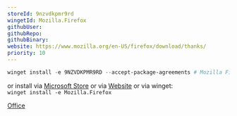 ```yaml
---
storeId: 9nzvdkpmr9rd
wingetId: Mozilla.Firefox
githubUser: 
githubRepo: 
githubBinary: 
website: https://www.mozilla.org/en-US/firefox/download/thanks/
priority: 10
---
```



```powershell
winget install -e 9NZVDKPMR9RD --accept-package-agreements # Mozilla Firefox
```

or install via [Microsoft Store](https://microsoft.com/store/apps/9NZVDKPMR9RD)
or via [Website](https://www.mozilla.org/en-US/firefox/download/thanks/)
or via winget:  
`winget install -e Mozilla.Firefox`



[Office](../notes/Office.md)
